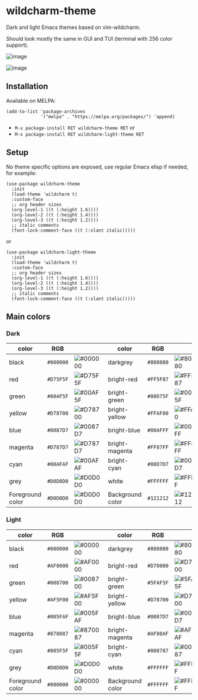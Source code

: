 # wildcharm-theme

Dark and light Emacs themes based on vim-wildcharm.

Should look mostly the same in GUI and TUI (terminal with 256 color support).

![image](https://github.com/habamax/wildcharm-theme/assets/234774/e47c5a49-c673-42d6-b466-a5a6ba36abbb)

![image](https://github.com/habamax/wildcharm-theme/assets/234774/3cee61e0-c416-4da5-b5ce-bc4ea747335d)


## Installation

Available on MELPA:

```
(add-to-list 'package-archives
             '("melpa" . "https://melpa.org/packages/") 'append)
```

- `M-x package-install RET wildcharm-theme RET` or
- `M-x package-install RET wildcharm-light-theme RET`


## Setup

No theme specific options are exposed, use regular Emacs elisp if needed, for example:

```
(use-package wildcharm-theme
  :init
  (load-theme 'wildcharm t)
  :custom-face
  ;; org header sizes
  (org-level-1 ((t (:height 1.6))))
  (org-level-2 ((t (:height 1.4))))
  (org-level-3 ((t (:height 1.2))))
  ;; italic comments
  (font-lock-comment-face ((t (:slant italic)))))
```

or

```
(use-package wildcharm-light-theme
  :init
  (load-theme 'wildcharm t)
  :custom-face
  ;; org header sizes
  (org-level-1 ((t (:height 1.6))))
  (org-level-2 ((t (:height 1.4))))
  (org-level-3 ((t (:height 1.2))))
  ;; italic comments
  (font-lock-comment-face ((t (:slant italic)))))
```

## Main colors

### Dark

| color            | RGB       |               | color            | RGB       |                |
|------------------|-----------|---------------|------------------|-----------|----------------|
| black            | `#000000` | ![#000000][0] | darkgrey         | `#808080` | ![#808080][8]  |
| red              | `#D75F5F` | ![#D75F5F][1] | bright-red       | `#FF5F87` | ![#FF5F87][9]  |
| green            | `#00AF5F` | ![#00AF5F][2] | bright-green     | `#00D75F` | ![#00D75F][10] |
| yellow           | `#D78700` | ![#D78700][3] | bright-yellow    | `#FFAF00` | ![#FFAF00][11] |
| blue             | `#0087D7` | ![#0087D7][4] | bright-blue      | `#00AFFF` | ![#00AFFF][12] |
| magenta          | `#D787D7` | ![#D787D7][5] | bright-magenta   | `#FF87FF` | ![#FF87FF][13] |
| cyan             | `#00AFAF` | ![#00AFAF][6] | bright-cyan      | `#00D7D7` | ![#00D7D7][14] |
| grey             | `#D0D0D0` | ![#D0D0D0][7] | white            | `#FFFFFF` | ![#FFFFFF][15] |
| Foreground color | `#D0D0D0` | ![#D0D0D0][7] | Background color | `#121212` | ![#121212][16] |



### Light

| color            | RGB       |                | color            | RGB       |                |
|------------------|-----------|----------------|------------------|-----------|----------------|
| black            | `#000000` | ![#000000][0]  | darkgrey         | `#808080` | ![#808080][8]  |
| red              | `#AF0000` | ![#AF0000][17] | bright-red       | `#D70000` | ![#D70000][23] |
| green            | `#008700` | ![#008700][18] | bright-green     | `#5FAF5F` | ![#5FAF5F][24] |
| yellow           | `#AF5F00` | ![#AF5F00][19] | bright-yellow    | `#D78700` | ![#D78700][3]  |
| blue             | `#005FAF` | ![#005FAF][20] | bright-blue      | `#0087D7` | ![#0087D7][4]  |
| magenta          | `#870087` | ![#870087][21] | bright-magenta   | `#AF00AF` | ![#AF00AF][25] |
| cyan             | `#005F5F` | ![#005F5F][22] | bright-cyan      | `#008787` | ![#008787][26] |
| grey             | `#D0D0D0` | ![#D0D0D0][7]  | white            | `#FFFFFF` | ![#FFFFFF][15] |
| Foreground color | `#000000` | ![#000000][0]  | Background color | `#FFFFFF` | ![#FFFFFF][15] |


[0]: https://github.com/habamax/wildcharm-theme/assets/234774/1438b0cb-0dc7-483e-91ab-95be90b69bf1
[1]: https://github.com/habamax/wildcharm-theme/assets/234774/bf362c5e-99f1-4b07-a222-52efe382b3ab
[2]: https://github.com/habamax/wildcharm-theme/assets/234774/17a1d391-667c-4d79-b55d-627be6c67aa0
[3]: https://github.com/habamax/wildcharm-theme/assets/234774/22f46f5b-5b9c-4183-a9af-2591a2b5dab4
[4]: https://github.com/habamax/wildcharm-theme/assets/234774/ff5b881d-deb0-412e-a511-c22b79d6acc7
[5]: https://github.com/habamax/wildcharm-theme/assets/234774/9c8f8edc-aeb2-414a-ab5d-d54fabe471bb
[6]: https://github.com/habamax/wildcharm-theme/assets/234774/3d2e73a6-21f2-41fe-b7ae-710fc94ca734
[7]: https://github.com/habamax/wildcharm-theme/assets/234774/763bb4e1-e730-4637-80e8-d68bab7e52d7
[8]: https://github.com/habamax/wildcharm-theme/assets/234774/22eeff2d-1874-4c2f-b1a2-efe45e2fd322
[9]: https://github.com/habamax/wildcharm-theme/assets/234774/0f950b80-f096-4ff4-b5cf-465817bc9c44
[10]: https://github.com/habamax/wildcharm-theme/assets/234774/2e36f6e0-757c-4fb5-a34d-2658993a1103
[11]: https://github.com/habamax/wildcharm-theme/assets/234774/4c13093d-ba33-46d3-982d-458f3ad3c809
[12]: https://github.com/habamax/wildcharm-theme/assets/234774/b65473ab-0545-49f2-af43-8e06f20a9d6b
[13]: https://github.com/habamax/wildcharm-theme/assets/234774/07a25815-31a3-47c7-bf0c-7a24af50238c
[14]: https://github.com/habamax/wildcharm-theme/assets/234774/b01c7f57-1885-47d4-8eac-67e63fa5707c
[15]: https://github.com/habamax/wildcharm-theme/assets/234774/63a9613d-58de-4c80-9a3a-9c7211f3cd60
[16]: https://github.com/habamax/wildcharm-theme/assets/234774/b611a28a-d7bd-496a-bd8f-a7dc3655b2ba
[17]: https://github.com/habamax/wildcharm-theme/assets/234774/3a4da6b7-3771-44d9-b357-ae52616a385b
[18]: https://github.com/habamax/wildcharm-theme/assets/234774/00a11d33-fc0f-4f66-825f-f835928abcf8
[19]: https://github.com/habamax/wildcharm-theme/assets/234774/5467bc6d-f2aa-4a95-a3fe-041417560bba
[20]: https://github.com/habamax/wildcharm-theme/assets/234774/8afd7d26-ffe2-481e-b727-b50c73548cd4
[21]: https://github.com/habamax/wildcharm-theme/assets/234774/6b7fdebd-74fa-4925-89c1-4dc24247496d
[22]: https://github.com/habamax/wildcharm-theme/assets/234774/9a2a1628-d5ab-4099-8bcb-d3a8dd41d541
[23]: https://github.com/habamax/wildcharm-theme/assets/234774/40f67a14-c861-489e-8416-98ec0affbb95
[24]: https://github.com/habamax/wildcharm-theme/assets/234774/60d85b3c-3a8f-4f85-b8f0-54664077d53e
[25]: https://github.com/habamax/wildcharm-theme/assets/234774/161f6e9b-d2d4-44f8-bab5-3fe06da1c2bb
[26]: https://github.com/habamax/wildcharm-theme/assets/234774/3cfc3fe4-df7e-4f74-8fd8-6d9a50f7348d
